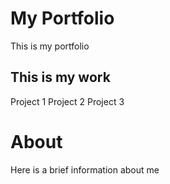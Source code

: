 # My Portfolio
This is my portfolio

## This is my work
Project 1
Project 2
Project 3

# About
Here is a brief information about me